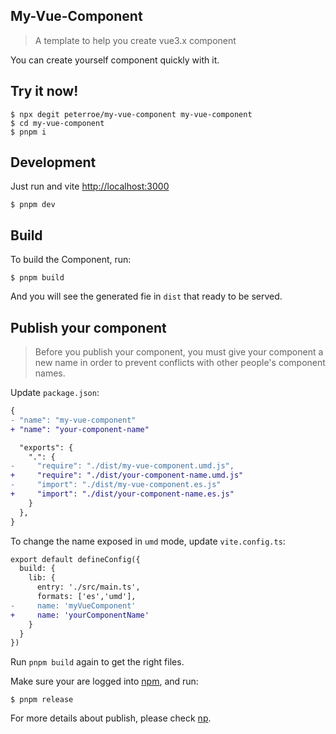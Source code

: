 ## My-Vue-Component

> A template to help you create vue3.x component

You can create yourself component quickly with it.

## Try it now!

```shell
$ npx degit peterroe/my-vue-component my-vue-component
$ cd my-vue-component
$ pnpm i
```

## Development

Just run and vite <http://localhost:3000>

```shell
$ pnpm dev
```

## Build

To build the Component, run:

```shell
$ pnpm build
```

And you will see the generated fie in `dist` that ready to be served.

## Publish your component

> Before you publish your component, you must give your component a new name in order to prevent conflicts with other people's component names.

Update `package.json`:

```diff
{
- "name": "my-vue-component"
+ "name": "your-component-name"

  "exports": {
    ".": {
-     "require": "./dist/my-vue-component.umd.js",
+     "require": "./dist/your-component-name.umd.js"
-     "import": "./dist/my-vue-component.es.js"
+     "import": "./dist/your-component-name.es.js"
    }
  },
}
```

To change the name exposed in `umd` mode, update `vite.config.ts`:

```diff
export default defineConfig({
  build: {
    lib: {
      entry: './src/main.ts',
      formats: ['es','umd'],
-     name: 'myVueComponent'
+     name: 'yourComponentName'
    }
  }
})
```

Run `pnpm build` again to get the right files.

Make sure your are logged into [npm](https://www.npmjs.com/), and run:

```shell
$ pnpm release
```

For more details about publish, please check [np](https://github.com/sindresorhus/np).
